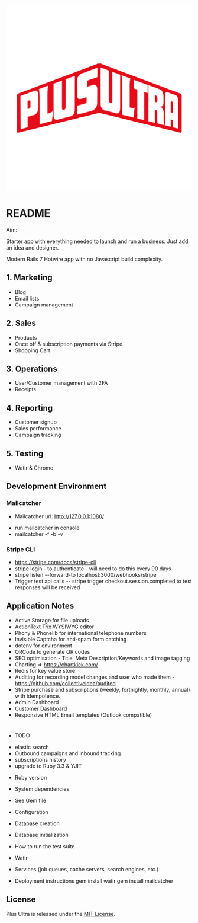 ![Alt text](app/assets/images/plus_ultra.png?raw=true "Plus Ultra")

# README

Aim:

Starter app with everything needed to launch and run a business. Just add an idea and designer.

Modern Rails 7 Hotwire app with no Javascript build complexity.

## 1. Marketing

- Blog 
- Email lists
- Campaign management

## 2. Sales

- Products 
- Once off & subscription payments via Stripe
- Shopping Cart

## 3. Operations

- User/Customer management with 2FA
- Receipts

## 4. Reporting

- Customer signup 
- Sales performance 
- Campaign tracking

## 5. Testing 

- Watir & Chrome

## Development Environment

### Mailcatcher

* Mailcatcher url: http://127.0.0.1:1080/
 - run mailcatcher in console 
 - mailcatcher -f -b -v

### Stripe CLI
- https://stripe.com/docs/stripe-cli
- stripe login  - to authenticate - will need to do this every 90 days
- stripe listen --forward-to localhost:3000/webhooks/stripe
- Trigger test api calls 
-- stripe trigger checkout.session.completed to test responses will be received

## Application Notes

- Active Storage for file uploads
- ActionText Trix WYSIWYG editor
- Phony & Phonelib for international telephone numbers
- Invisible Captcha for anti-spam form catching
- dotenv for environment
- QRCode to generate QR codes
- SEO optimisation - Title, Meta Description/Keywords and image tagging
- Charting => https://chartkick.com/
- Redis for key value store
- Auditing for recording model changes and user who made them - https://github.com/collectiveidea/audited
- Stripe purchase and subscriptions (weekly, fortnightly, monthly, annual) with idempotence.
- Admin Dashboard 
- Customer Dashboard
- Responsive HTML Email templates (Outlook compatible)

# 
* TODO 

- elastic search
- Outbound campaigns and inbound tracking
- subscriptions history
- upgrade to Ruby 3.3 & YJIT

* Ruby version

* System dependencies
- See Gem file 

* Configuration

* Database creation

* Database initialization

* How to run the test suite
- Watir

* Services (job queues, cache servers, search engines, etc.)

* Deployment instructions
gem install watir
gem install mailcatcher 

## License

Plus Ultra is released under the [MIT License](https://opensource.org/licenses/MIT).

